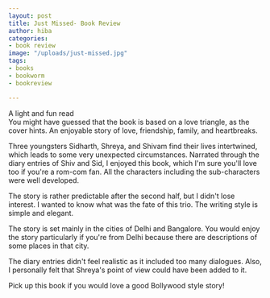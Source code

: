 ```yaml
---
layout: post
title: Just Missed- Book Review
author: hiba
categories:
- book review
image: "/uploads/just-missed.jpg"
tags:
- books
- bookworm
- bookreview

---
```

  
A light and fun read  
You might have guessed that the book is based on a love triangle, as the cover hints. An enjoyable story of love, friendship, family, and heartbreaks.  
  
Three youngsters Sidharth, Shreya, and Shivam find their lives intertwined, which leads to some very unexpected circumstances. Narrated through the diary entries of Shiv and Sid, I enjoyed this book, which I'm sure you'll love too if you're a rom-com fan. All the characters including the sub-characters were well developed.  
  
The story is rather predictable after the second half, but I didn't lose interest. I wanted to know what was the fate of this trio. The writing style is simple and elegant.  
  
The story is set mainly in the cities of Delhi and Bangalore. You would enjoy the story particularly if you're from Delhi because there are descriptions of some places in that city.  
  
The diary entries didn't feel realistic as it included too many dialogues. Also, I personally felt that Shreya's point of view could have been added to it.  
  
Pick up this book if you would love a good Bollywood style story!